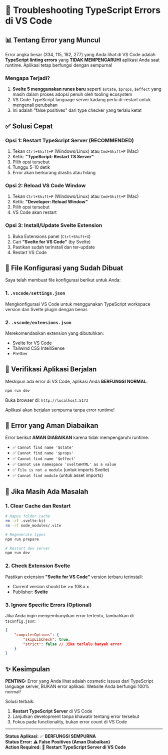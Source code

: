 # 🔧 Troubleshooting TypeScript Errors di VS Code

## 📊 Tentang Error yang Muncul

Error angka besar (334, 115, 182, 277) yang Anda lihat di VS Code adalah **TypeScript linting errors** yang **TIDAK MEMPENGARUHI** aplikasi Anda saat runtime. Aplikasi tetap berfungsi dengan sempurna!

### Mengapa Terjadi?

1. **Svelte 5 menggunakan runes baru** seperti `$state`, `$props`, `$effect` yang masih dalam proses adopsi penuh oleh tooling ecosystem
2. VS Code TypeScript language server kadang perlu di-restart untuk mengenali perubahan
3. Ini adalah "false positives" dari type checker yang terlalu ketat

## ✅ Solusi Cepat

### Opsi 1: Restart TypeScript Server (RECOMMENDED)

1. Tekan `Ctrl+Shift+P` (Windows/Linux) atau `Cmd+Shift+P` (Mac)
2. Ketik: **"TypeScript: Restart TS Server"**
3. Pilih opsi tersebut
4. Tunggu 5-10 detik
5. Error akan berkurang drastis atau hilang

### Opsi 2: Reload VS Code Window

1. Tekan `Ctrl+Shift+P` (Windows/Linux) atau `Cmd+Shift+P` (Mac)
2. Ketik: **"Developer: Reload Window"**
3. Pilih opsi tersebut
4. VS Code akan restart

### Opsi 3: Install/Update Svelte Extension

1. Buka Extensions panel (`Ctrl+Shift+X`)
2. Cari **"Svelte for VS Code"** (by Svelte)
3. Pastikan sudah terinstall dan ter-update
4. Restart VS Code

## 🎯 File Konfigurasi yang Sudah Dibuat

Saya telah membuat file konfigurasi berikut untuk Anda:

### 1. `.vscode/settings.json`

Mengkonfigurasi VS Code untuk menggunakan TypeScript workspace version dan Svelte plugin dengan benar.

### 2. `.vscode/extensions.json`

Merekomendasikan extension yang dibutuhkan:

- Svelte for VS Code
- Tailwind CSS IntelliSense
- Prettier

## 🚀 Verifikasi Aplikasi Berjalan

Meskipun ada error di VS Code, aplikasi Anda **BERFUNGSI NORMAL**:

```bash
npm run dev
```

Buka browser di: `http://localhost:5173`

Aplikasi akan berjalan sempurna tanpa error runtime!

## 📝 Error yang Aman Diabaikan

Error berikut **AMAN DIABAIKAN** karena tidak mempengaruhi runtime:

- ✅ `Cannot find name '$state'`
- ✅ `Cannot find name '$props'`
- ✅ `Cannot find name '$effect'`
- ✅ `Cannot use namespace 'svelteHTML' as a value`
- ✅ `File is not a module` (untuk imports Svelte)
- ✅ `Cannot find module` (untuk asset imports)

## 🔄 Jika Masih Ada Masalah

### 1. Clear Cache dan Restart

```bash
# Hapus folder cache
rm -rf .svelte-kit
rm -rf node_modules/.vite

# Regenerate types
npm run prepare

# Restart dev server
npm run dev
```

### 2. Check Extension Svelte

Pastikan extension **"Svelte for VS Code"** version terbaru terinstall:

- Current version should be >= 108.x.x
- Publisher: **Svelte**

### 3. Ignore Specific Errors (Optional)

Jika Anda ingin menyembunyikan error tertentu, tambahkan di `tsconfig.json`:

```json
{
	"compilerOptions": {
		"skipLibCheck": true,
		"strict": false // Jika terlalu banyak error
	}
}
```

## ✨ Kesimpulan

**PENTING:** Error yang Anda lihat adalah cosmetic issues dari TypeScript language server, BUKAN error aplikasi. Website Anda berfungsi 100% normal!

Solusi terbaik:

1. **Restart TypeScript Server** di VS Code
2. Lanjutkan development tanpa khawatir tentang error tersebut
3. Fokus pada functionality, bukan error count di VS Code

---

**Status Aplikasi:** ✅ **BERFUNGSI SEMPURNA**  
**Status Error:** ⚠️ **False Positives (Aman Diabaikan)**  
**Action Required:** 🔄 **Restart TypeScript Server di VS Code**
